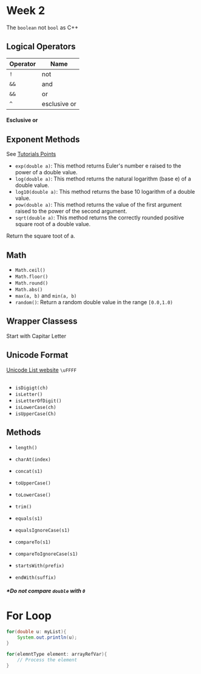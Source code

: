 # Week 2

The `boolean` not `bool` as C++

## Logical Operators 

|Operator | Name |
| - | - | 
| `!` | not |
|`&&`| and|
|`&&`| or|
|`^`| esclusive or|

#### Esclusive or 


## Exponent Methods

See [Tutorials Points](https://www.tutorialspoint.com/java/lang/java_lang_math.htm)

- `exp(double a)`: This method returns Euler's number e raised to the power of a double value.
- `log(double a)`: This method returns the natural logarithm (base e) of a double value.
- `log10(double a)`: This method returns the base 10 logarithm of a double value.
- `pow(double a)`: This method returns the value of the first argument raised to the power of the second argument.
- `sqrt(double a)`: This method returns the correctly rounded positive square root of a double value.

Return the square toot of a.

## Math

- `Math.ceil()`
- `Math.floor()`
- `Math.round()`
- `Math.abs()`
- `max(a, b)` and `min(a, b)`
- `random()`: Return a random double value in the range `[0.0,1.0)`
 
## Wrapper Classess

Start with Capitar Letter

## Unicode Format

[Unicode List website](https://en.wikipedia.org/wiki/List_of_Unicode_characters)
`\uFFFF`

## 

- `isDigigt(ch)`
- `isLetter()`
- `isLetterOfDigit()`
- `isLowerCase(ch)`
- `isUpperCase(Ch)`

## Methods

- `length()`
- `charAt(index)`
- `concat(s1)`
- `toUpperCase()`
- `toLowerCase()`
- `trim()` 

- `equals(s1)`
- `equalsIgnoreCase(s1)`
- `compareTo(s1)`
- `compareToIgnoreCase(s1)`
- `startsWith(prefix)`
- `endWith(suffix)`

##### *Do not compare `double` with `0` 

# For Loop

``` java
for(double u: myList){
    System.out.println(u);
}
```

``` java
for(elemntType element: arrayRefVar){
    // Process the element
}
```